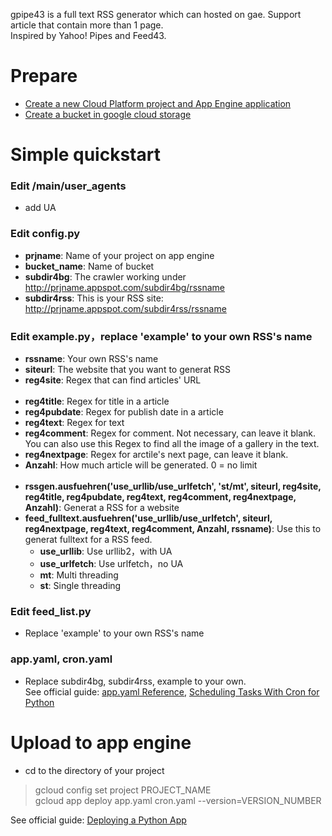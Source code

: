 gpipe43 is a full text RSS generator which can hosted on gae. Support article that contain more than 1 page.<br>
Inspired by Yahoo! Pipes and Feed43.

Prepare
====
* [Create a new Cloud Platform project and App Engine application](https://cloud.google.com/appengine/docs/standard/python/quickstart)
* [Create a bucket in google cloud storage](https://cloud.google.com/storage/docs/quickstart-console)

Simple quickstart
====
### Edit /main/user_agents
* add UA
### Edit config.py
* __prjname__: Name of your project on app engine
* __bucket_name__: Name of bucket
* __subdir4bg__: The crawler working under http://prjname.appspot.com/subdir4bg/rssname
* __subdir4rss__: This is your RSS site: http://prjname.appspot.com/subdir4rss/rssname
### Edit example.py，replace 'example' to your own RSS's name
* __rssname__: Your own RSS's name
* __siteurl__: The website that you want to generat RSS
* __reg4site__: Regex that can find articles' URL<br><br>
* __reg4title__: Regex for title in a article
* __reg4pubdate__: Regex for publish date in a article
* __reg4text__: Regex for text
* __reg4comment__: Regex for comment. Not necessary, can leave it blank. You can also use this Regex to find all the image of a gallery in the text.
* __reg4nextpage__: Regex for arctile's next page, can leave it blank.
* __Anzahl__: How much article will be generated. 0 = no limit<br><br>
* __rssgen.ausfuehren('use_urllib/use_urlfetch', 'st/mt', siteurl, reg4site, reg4title, reg4pubdate, reg4text, reg4comment, reg4nextpage, Anzahl)__: Generat a RSS for a website
* __feed_fulltext.ausfuehren('use_urllib/use_urlfetch', siteurl, reg4nextpage, reg4text, reg4comment, Anzahl, rssname)__: Use this to generat fulltext for a RSS feed.
	* __use_urllib__: Use urllib2，with UA
	* __use_urlfetch__: Use urlfetch，no UA
	* __mt__: Multi threading
	* __st__: Single threading


### Edit feed_list.py
* Replace 'example' to your own RSS's name

### app.yaml, cron.yaml
* Replace subdir4bg, subdir4rss, example to your own.<br>
See official guide: [app.yaml Reference](https://cloud.google.com/appengine/docs/standard/python/config/appref), [Scheduling Tasks With Cron for Python](https://cloud.google.com/appengine/docs/standard/python/config/cron)

Upload to app engine
====
* cd to the directory of your project
>gcloud config set project PROJECT_NAME<br>
>gcloud app deploy app.yaml cron.yaml --version=VERSION_NUMBER<br>

See official guide: [Deploying a Python App](https://cloud.google.com/appengine/docs/standard/python/tools/uploadinganapp)

